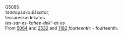 G5065  
τεσσαρεσκαιδέκατος  
tessareskaidekatos  
*tes-sar-es-kahee-dek‘-at-os*  
From [5064](g5064) and [2532](g2532) and [1182](g1182) *fourteenth:* -
fourteenth.  
